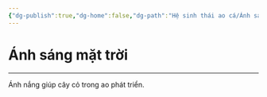 ```yaml
---
{"dg-publish":true,"dg-home":false,"dg-path":"Hệ sinh thái ao cá/Ánh sáng mặt trời.md","permalink":"/he-sinh-thai-ao-ca/anh-sang-mat-troi/","dgPassFrontmatter":true,"noteIcon":"","updated":"2025-01-12T15:17:48.512+07:00"}
---
```


# Ánh sáng mặt trời
---

Ánh nắng giúp cây cỏ trong ao phát triển.